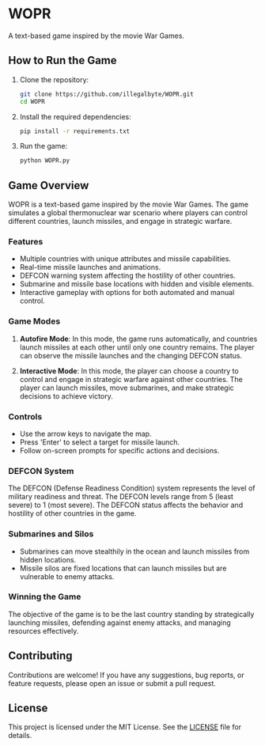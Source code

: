 # WOPR

A text-based game inspired by the movie War Games.

## How to Run the Game

1. Clone the repository:
   ```sh
   git clone https://github.com/illegalbyte/WOPR.git
   cd WOPR
   ```

2. Install the required dependencies:
   ```sh
   pip install -r requirements.txt
   ```

3. Run the game:
   ```sh
   python WOPR.py
   ```

## Game Overview

WOPR is a text-based game inspired by the movie War Games. The game simulates a global thermonuclear war scenario where players can control different countries, launch missiles, and engage in strategic warfare.

### Features

- Multiple countries with unique attributes and missile capabilities.
- Real-time missile launches and animations.
- DEFCON warning system affecting the hostility of other countries.
- Submarine and missile base locations with hidden and visible elements.
- Interactive gameplay with options for both automated and manual control.

### Game Modes

1. **Autofire Mode**: In this mode, the game runs automatically, and countries launch missiles at each other until only one country remains. The player can observe the missile launches and the changing DEFCON status.

2. **Interactive Mode**: In this mode, the player can choose a country to control and engage in strategic warfare against other countries. The player can launch missiles, move submarines, and make strategic decisions to achieve victory.

### Controls

- Use the arrow keys to navigate the map.
- Press 'Enter' to select a target for missile launch.
- Follow on-screen prompts for specific actions and decisions.

### DEFCON System

The DEFCON (Defense Readiness Condition) system represents the level of military readiness and threat. The DEFCON levels range from 5 (least severe) to 1 (most severe). The DEFCON status affects the behavior and hostility of other countries in the game.

### Submarines and Silos

- Submarines can move stealthily in the ocean and launch missiles from hidden locations.
- Missile silos are fixed locations that can launch missiles but are vulnerable to enemy attacks.

### Winning the Game

The objective of the game is to be the last country standing by strategically launching missiles, defending against enemy attacks, and managing resources effectively.

## Contributing

Contributions are welcome! If you have any suggestions, bug reports, or feature requests, please open an issue or submit a pull request.

## License

This project is licensed under the MIT License. See the [LICENSE](LICENSE) file for details.

